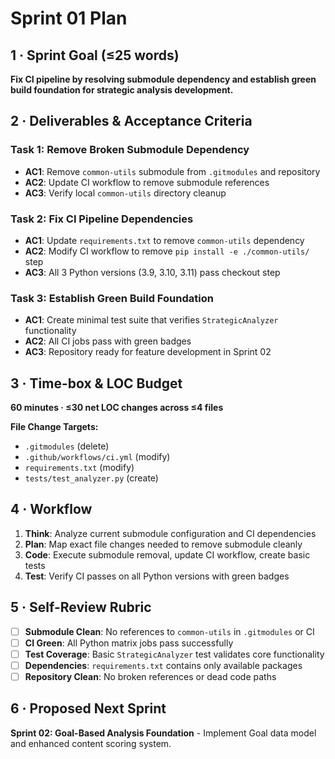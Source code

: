 # Sprint 01 Plan

## 1 · Sprint Goal (≤25 words)
**Fix CI pipeline by resolving submodule dependency and establish green build foundation for strategic analysis development.**

## 2 · Deliverables & Acceptance Criteria

### Task 1: Remove Broken Submodule Dependency
- **AC1**: Remove `common-utils` submodule from `.gitmodules` and repository
- **AC2**: Update CI workflow to remove submodule references
- **AC3**: Verify local `common-utils` directory cleanup

### Task 2: Fix CI Pipeline Dependencies  
- **AC1**: Update `requirements.txt` to remove `common-utils` dependency
- **AC2**: Modify CI workflow to remove `pip install -e ./common-utils/` step
- **AC3**: All 3 Python versions (3.9, 3.10, 3.11) pass checkout step

### Task 3: Establish Green Build Foundation
- **AC1**: Create minimal test suite that verifies `StrategicAnalyzer` functionality
- **AC2**: All CI jobs pass with green badges
- **AC3**: Repository ready for feature development in Sprint 02

## 3 · Time-box & LOC Budget
**60 minutes · ≤30 net LOC changes across ≤4 files**

**File Change Targets:**
- `.gitmodules` (delete)
- `.github/workflows/ci.yml` (modify)
- `requirements.txt` (modify) 
- `tests/test_analyzer.py` (create)

## 4 · Workflow
1. **Think**: Analyze current submodule configuration and CI dependencies
2. **Plan**: Map exact file changes needed to remove submodule cleanly
3. **Code**: Execute submodule removal, update CI workflow, create basic tests
4. **Test**: Verify CI passes on all Python versions with green badges

## 5 · Self-Review Rubric
- [ ] **Submodule Clean**: No references to `common-utils` in `.gitmodules` or CI  
- [ ] **CI Green**: All Python matrix jobs pass successfully
- [ ] **Test Coverage**: Basic `StrategicAnalyzer` test validates core functionality
- [ ] **Dependencies**: `requirements.txt` contains only available packages
- [ ] **Repository Clean**: No broken references or dead code paths

## 6 · Proposed Next Sprint
**Sprint 02: Goal-Based Analysis Foundation** - Implement Goal data model and enhanced content scoring system. 